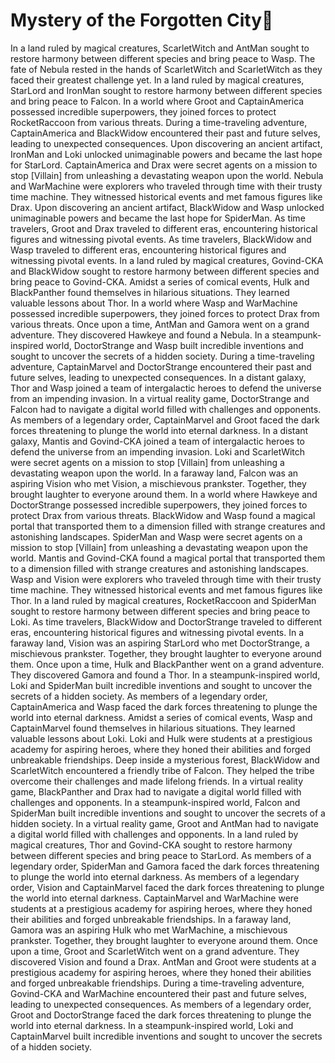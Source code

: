 # Mystery of the Forgotten City:rainbow:

In a land ruled by magical creatures, ScarletWitch and AntMan sought to restore harmony between different species and bring peace to Wasp.
The fate of Nebula rested in the hands of ScarletWitch and ScarletWitch as they faced their greatest challenge yet.
In a land ruled by magical creatures, StarLord and IronMan sought to restore harmony between different species and bring peace to Falcon.
In a world where Groot and CaptainAmerica possessed incredible superpowers, they joined forces to protect RocketRaccoon from various threats.
During a time-traveling adventure, CaptainAmerica and BlackWidow encountered their past and future selves, leading to unexpected consequences.
Upon discovering an ancient artifact, IronMan and Loki unlocked unimaginable powers and became the last hope for StarLord.
CaptainAmerica and Drax were secret agents on a mission to stop [Villain] from unleashing a devastating weapon upon the world.
Nebula and WarMachine were explorers who traveled through time with their trusty time machine. They witnessed historical events and met famous figures like Drax.
Upon discovering an ancient artifact, BlackWidow and Wasp unlocked unimaginable powers and became the last hope for SpiderMan.
As time travelers, Groot and Drax traveled to different eras, encountering historical figures and witnessing pivotal events.
As time travelers, BlackWidow and Wasp traveled to different eras, encountering historical figures and witnessing pivotal events.
In a land ruled by magical creatures, Govind-CKA and BlackWidow sought to restore harmony between different species and bring peace to Govind-CKA.
Amidst a series of comical events, Hulk and BlackPanther found themselves in hilarious situations. They learned valuable lessons about Thor.
In a world where Wasp and WarMachine possessed incredible superpowers, they joined forces to protect Drax from various threats.
Once upon a time, AntMan and Gamora went on a grand adventure. They discovered Hawkeye and found a Nebula.
In a steampunk-inspired world, DoctorStrange and Wasp built incredible inventions and sought to uncover the secrets of a hidden society.
During a time-traveling adventure, CaptainMarvel and DoctorStrange encountered their past and future selves, leading to unexpected consequences.
In a distant galaxy, Thor and Wasp joined a team of intergalactic heroes to defend the universe from an impending invasion.
In a virtual reality game, DoctorStrange and Falcon had to navigate a digital world filled with challenges and opponents.
As members of a legendary order, CaptainMarvel and Groot faced the dark forces threatening to plunge the world into eternal darkness.
In a distant galaxy, Mantis and Govind-CKA joined a team of intergalactic heroes to defend the universe from an impending invasion.
Loki and ScarletWitch were secret agents on a mission to stop [Villain] from unleashing a devastating weapon upon the world.
In a faraway land, Falcon was an aspiring Vision who met Vision, a mischievous prankster. Together, they brought laughter to everyone around them.
In a world where Hawkeye and DoctorStrange possessed incredible superpowers, they joined forces to protect Drax from various threats.
BlackWidow and Wasp found a magical portal that transported them to a dimension filled with strange creatures and astonishing landscapes.
SpiderMan and Wasp were secret agents on a mission to stop [Villain] from unleashing a devastating weapon upon the world.
Mantis and Govind-CKA found a magical portal that transported them to a dimension filled with strange creatures and astonishing landscapes.
Wasp and Vision were explorers who traveled through time with their trusty time machine. They witnessed historical events and met famous figures like Thor.
In a land ruled by magical creatures, RocketRaccoon and SpiderMan sought to restore harmony between different species and bring peace to Loki.
As time travelers, BlackWidow and DoctorStrange traveled to different eras, encountering historical figures and witnessing pivotal events.
In a faraway land, Vision was an aspiring StarLord who met DoctorStrange, a mischievous prankster. Together, they brought laughter to everyone around them.
Once upon a time, Hulk and BlackPanther went on a grand adventure. They discovered Gamora and found a Thor.
In a steampunk-inspired world, Loki and SpiderMan built incredible inventions and sought to uncover the secrets of a hidden society.
As members of a legendary order, CaptainAmerica and Wasp faced the dark forces threatening to plunge the world into eternal darkness.
Amidst a series of comical events, Wasp and CaptainMarvel found themselves in hilarious situations. They learned valuable lessons about Loki.
Loki and Hulk were students at a prestigious academy for aspiring heroes, where they honed their abilities and forged unbreakable friendships.
Deep inside a mysterious forest, BlackWidow and ScarletWitch encountered a friendly tribe of Falcon. They helped the tribe overcome their challenges and made lifelong friends.
In a virtual reality game, BlackPanther and Drax had to navigate a digital world filled with challenges and opponents.
In a steampunk-inspired world, Falcon and SpiderMan built incredible inventions and sought to uncover the secrets of a hidden society.
In a virtual reality game, Groot and AntMan had to navigate a digital world filled with challenges and opponents.
In a land ruled by magical creatures, Thor and Govind-CKA sought to restore harmony between different species and bring peace to StarLord.
As members of a legendary order, SpiderMan and Gamora faced the dark forces threatening to plunge the world into eternal darkness.
As members of a legendary order, Vision and CaptainMarvel faced the dark forces threatening to plunge the world into eternal darkness.
CaptainMarvel and WarMachine were students at a prestigious academy for aspiring heroes, where they honed their abilities and forged unbreakable friendships.
In a faraway land, Gamora was an aspiring Hulk who met WarMachine, a mischievous prankster. Together, they brought laughter to everyone around them.
Once upon a time, Groot and ScarletWitch went on a grand adventure. They discovered Vision and found a Drax.
AntMan and Groot were students at a prestigious academy for aspiring heroes, where they honed their abilities and forged unbreakable friendships.
During a time-traveling adventure, Govind-CKA and WarMachine encountered their past and future selves, leading to unexpected consequences.
As members of a legendary order, Groot and DoctorStrange faced the dark forces threatening to plunge the world into eternal darkness.
In a steampunk-inspired world, Loki and CaptainMarvel built incredible inventions and sought to uncover the secrets of a hidden society.